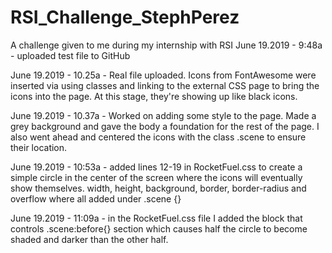 # RSI_Challenge_StephPerez
A challenge given to me during my internship with RSI
June 19.2019 - 9:48a - uploaded test file to GitHub

June 19.2019 - 10.25a - Real file uploaded. Icons from FontAwesome were inserted via using classes and linking to the external CSS page to bring the icons into the page. At this stage, they're showing up like black icons.

June 19.2019 - 10.37a - Worked on adding some style to the page. Made a grey background and gave the body a foundation for the rest of the page. I also went ahead and centered the icons with the class .scene to ensure their location.

June 19.2019 - 10:53a - added lines 12-19 in RocketFuel.css to create a simple circle in the center of the screen where the icons will eventually show themselves. width, height, background, border, border-radius and overflow where all added under .scene {} 

June 19.2019 - 11:09a - in the RocketFuel.css file I added the block that controls .scene:before{} section which causes half the circle to become shaded and darker than the other half.